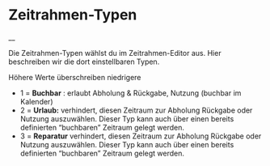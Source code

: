 #  Zeitrahmen-Typen

__

Die Zeitrahmen-Typen wählst du im Zeitrahmen-Editor aus. Hier beschreiben wir
die dort einstellbaren Typen.

Höhere Werte überschreiben niedrigere

  * 1 = **Buchbar** : erlaubt Abholung & Rückgabe, Nutzung (buchbar im Kalender) 
  * 2 = **Urlaub:** verhindert, diesen Zeitraum zur Abholung Rückgabe oder Nutzung auszuwählen. Dieser Typ kann auch über einen bereits definierten “buchbaren” Zeitraum gelegt werden. 
  * 3 = **Reparatur** verhindert, diesen Zeitraum zur Abholung Rückgabe oder Nutzung auszuwählen. Dieser Typ kann auch über einen bereits definierten “buchbaren” Zeitraum gelegt werden. 

